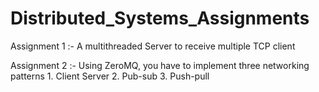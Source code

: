 # Distributed_Systems_Assignments

Assignment 1 :- A multithreaded Server to receive multiple TCP client

Assignment 2 :- Using ZeroMQ, you have to implement three networking patterns
                1. Client Server
                2. Pub-sub
                3. Push-pull
